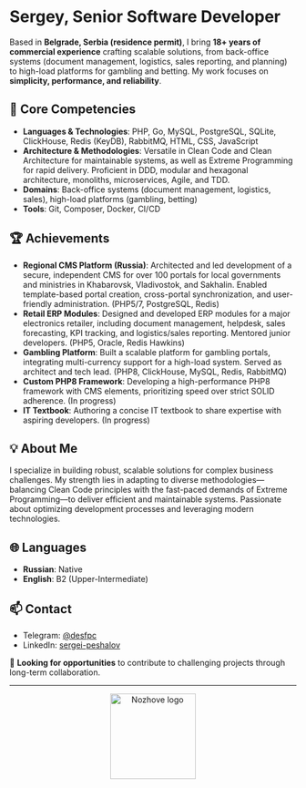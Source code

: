 # Sergey, Senior Software Developer

Based in **Belgrade, Serbia (residence permit)**, I bring **18+ years of commercial experience** crafting scalable solutions, from back-office systems (document management, logistics, sales reporting, and planning) to high-load platforms for gambling and betting. My work focuses on **simplicity, performance, and reliability**.

## 🔧 Core Competencies
- **Languages & Technologies**: PHP, Go, MySQL, PostgreSQL, SQLite, ClickHouse, Redis (KeyDB), RabbitMQ, HTML, CSS, JavaScript
- **Architecture & Methodologies**: Versatile in Clean Code and Clean Architecture for maintainable systems, as well as Extreme Programming for rapid delivery. Proficient in DDD, modular and hexagonal architecture, monoliths, microservices, Agile, and TDD.
- **Domains**: Back-office systems (document management, logistics, sales), high-load platforms (gambling, betting)
- **Tools**: Git, Composer, Docker, CI/CD

## 🏆 Achievements
- **Regional CMS Platform (Russia)**: Architected and led development of a secure, independent CMS for over 100 portals for local governments and ministries in Khabarovsk, Vladivostok, and Sakhalin. Enabled template-based portal creation, cross-portal synchronization, and user-friendly administration. (PHP5/7, PostgreSQL, Redis)
- **Retail ERP Modules**: Designed and developed ERP modules for a major electronics retailer, including document management, helpdesk, sales forecasting, KPI tracking, and logistics/sales reporting. Mentored junior developers. (PHP5, Oracle, Redis Hawkins)
- **Gambling Platform**: Built a scalable platform for gambling portals, integrating multi-currency support for a high-load system. Served as architect and tech lead. (PHP8, ClickHouse, MySQL, Redis, RabbitMQ)
- **Custom PHP8 Framework**: Developing a high-performance PHP8 framework with CMS elements, prioritizing speed over strict SOLID adherence. (In progress)
- **IT Textbook**: Authoring a concise IT textbook to share expertise with aspiring developers. (In progress)

## 💡 About Me
I specialize in building robust, scalable solutions for complex business challenges. My strength lies in adapting to diverse methodologies—balancing Clean Code principles with the fast-paced demands of Extreme Programming—to deliver efficient and maintainable systems. Passionate about optimizing development processes and leveraging modern technologies.

## 🌐 Languages
- **Russian**: Native
- **English**: B2 (Upper-Intermediate)

## 📫 Contact
- Telegram: [@desfpc](https://t.me/desfpc)
- LinkedIn: [sergei-peshalov](https://www.linkedin.com/in/sergei-peshalov/)

🌟 **Looking for opportunities** to contribute to challenging projects through long-term collaboration.

---

<div align="center">
  <a href="https://nozhove.com" target="_blank">
    <img src="https://nozhove.com/nozhove_pixel.png" width="150" alt="Nozhove logo"/>
  </a>
</div>
